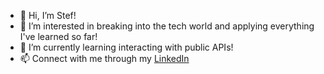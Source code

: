 - 👋 Hi, I’m Stef! 
- 👀 I’m interested in breaking into the tech world and applying everything I've learned so far! 
- 🌱 I’m currently learning interacting with public APIs! 
- 📫 Connect with me through my [LinkedIn](https://www.linkedin.com/in/stefanieshidoosh/)

<!---
shidoosh/shidoosh is a ✨ special ✨ repository because its `README.md` (this file) appears on your GitHub profile.
You can click the Preview link to take a look at your changes.
--->
